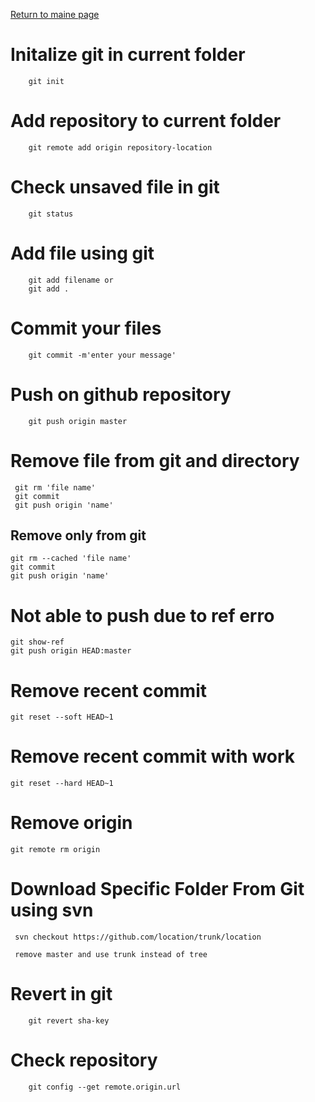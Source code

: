 [Return to maine page](../readme.md)

# Initalize git in current folder

```git
    git init
```

# Add repository to current folder

```git
    git remote add origin repository-location
```

# Check unsaved file in git

```git
    git status
```

# Add file using git

```git
    git add filename or
    git add .
```

# Commit your files

```git
    git commit -m'enter your message'
```

# Push on github repository

```git
    git push origin master
```

# Remove file from git and directory

```git
 git rm 'file name'
 git commit
 git push origin 'name'
```

## Remove only from git

```git
git rm --cached 'file name'
git commit
git push origin 'name'
```

# Not able to push due to ref erro

```git
git show-ref
git push origin HEAD:master
```

# Remove recent commit

```git
git reset --soft HEAD~1
```

# Remove recent commit with work

```git
git reset --hard HEAD~1
```

# Remove origin

```git
git remote rm origin
```

# Download Specific Folder From Git using svn

```git
 svn checkout https://github.com/location/trunk/location

 remove master and use trunk instead of tree
```

# Revert in git

```git
    git revert sha-key
```

# Check repository

```git
    git config --get remote.origin.url
```
